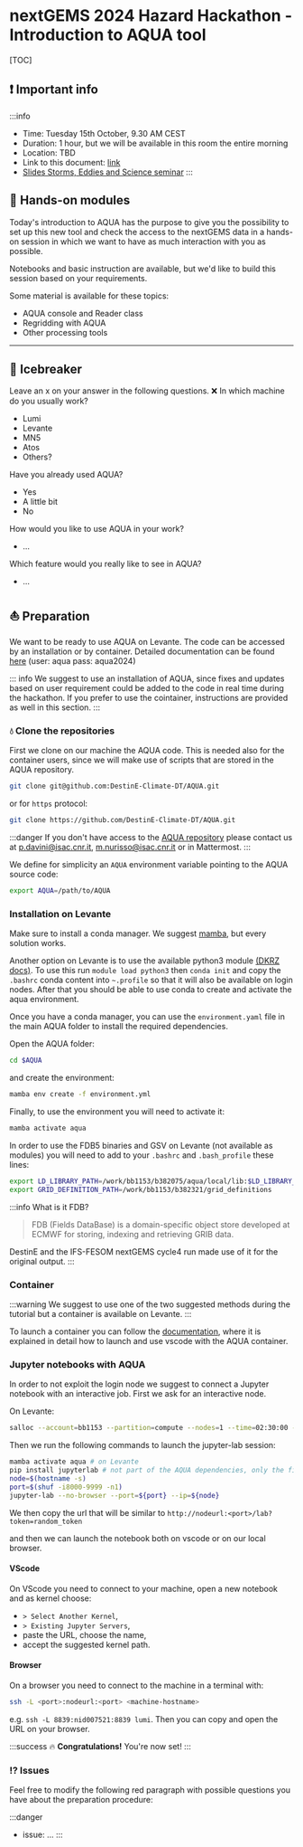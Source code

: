 # nextGEMS 2024 Hazard Hackathon - Introduction to AQUA tool

[TOC]

## :exclamation: Important info

:::info
* Time: Tuesday 15th October, 9.30 AM CEST
* Duration: 1 hour, but we will be available in this room the entire morning
* Location: TBD
* Link to this document: [link](https://siili.rahtiapp.fi/V3yogQygS2aECB-XPKKRHQ#)
* [Slides Storms, Eddies and Science seminar](https://docs.google.com/presentation/d/1e__TJTn3j2anphe8SrQXjQq6LaHaHVq9/edit?usp=sharing&ouid=108099315407763926629&rtpof=true&sd=true)
:::

## :muscle:  Hands-on modules 

Today's introduction to AQUA has the purpose to give you the possibility to set up this new tool and check the access to the nextGEMS data in a hands-on session in which we want to have as much interaction with you as possible.

Notebooks and basic instruction are available, but we'd like to build this session based on your requirements.

Some material is available for these topics:

- AQUA console and Reader class
- Regridding with AQUA
- Other processing tools

---

##  :beers: Icebreaker

Leave an x on your answer in the following questions. :x: 
In which machine do you usually work?

- Lumi
- Levante
- MN5
- Atos
- Others?

Have you already used AQUA?

- Yes
- A little bit
- No

How would you like to use AQUA in your work?

- ...

Which feature would you really like to see in AQUA?

- ...

## :sailboat: Preparation

We want to be ready to use AQUA on Levante. The code can be accessed by an installation or by container. Detailed documentation can be found [here](http://wilma.to.isac.cnr.it/de/aqua/docs/) (user: aqua pass: aqua2024)

::: info
We suggest to use an installation of AQUA, since fixes and updates based on user requirement could be added to the code in real time during the hackathon. If you prefer to use the cointainer, instructions are provided as well in this section.
:::

### :droplet: Clone the repositories

First we clone on our machine the AQUA code.
This is needed also for the container users, since we will make use of scripts that are stored in the AQUA repository.

```bash
git clone git@github.com:DestinE-Climate-DT/AQUA.git
```


or for `https` protocol:

```bash
git clone https://github.com/DestinE-Climate-DT/AQUA.git
```

:::danger
If you don't have access to the [AQUA repository](https://github.com/DestinE-Climate-DT/AQUA) please contact us at [p.davini@isac.cnr.it](mailto:p.davini@isac.cnr.it), [m.nurisso@isac.cnr.it](mailto:m.nurisso@isac.cnr.it) or in Mattermost.
:::

We define for simplicity an `AQUA` environment variable pointing to the AQUA source code:

```bash
export AQUA=/path/to/AQUA
```

### Installation on Levante

Make sure to install a conda manager. We suggest [mamba](https://mamba.readthedocs.io/en/latest/), but every solution works.

Another option on Levante is to use the available python3 module [(DKRZ docs)](https://docs.dkrz.de/doc/levante/code-development/python.html#individual-python-environments). To use this run `module load python3` then `conda init` and copy the `.bashrc` conda content into `~.profile` so that it will also be available on login nodes. After that you should be able to use conda to create and activate the aqua environment.

Once you have a conda manager, you can use the `environment.yaml` file in the main AQUA folder to install the required dependencies.

Open the AQUA folder:

```bash
cd $AQUA
```

and create the environment:

```bash
mamba env create -f environment.yml
```

Finally, to use the environment you will need to activate it:

```bash
mamba activate aqua
```

In order to use the FDB5 binaries and GSV on Levante (not available as modules) you will need to add to your `.bashrc` and `.bash_profile` these lines:

```bash
export LD_LIBRARY_PATH=/work/bb1153/b382075/aqua/local/lib:$LD_LIBRARY_PATH
export GRID_DEFINITION_PATH=/work/bb1153/b382321/grid_definitions
```

:::info
What is it FDB?

>FDB (Fields DataBase) is a domain-specific object store developed at ECMWF for storing, indexing and retrieving GRIB data.

DestinE and the IFS-FESOM nextGEMS cycle4 run made use of it for the original output.
:::

### Container

:::warning
We suggest to use one of the two suggested methods during the tutorial but a container is available on  Levante.
:::

To launch a container you can follow the [documentation](http://wilma.to.isac.cnr.it/de/aqua/docs/container.html), where it is explained in detail how to launch and use vscode with the AQUA container.

### Jupyter notebooks with AQUA

In order to not exploit the login node we suggest to connect a Jupyter notebook with an interactive job.
First we ask for an interactive node.

On Levante:

```bash
salloc --account=bb1153 --partition=compute --nodes=1 --time=02:30:00 --mem=128G
```

Then we run the following commands to launch the jupyter-lab session:

```bash
mamba activate aqua # on Levante
pip install jupyterlab # not part of the AQUA dependencies, only the first time
node=$(hostname -s)
port=$(shuf -i8000-9999 -n1)
jupyter-lab --no-browser --port=${port} --ip=${node}
```

We then copy the url that will be similar to `http://nodeurl:<port>/lab?token=random_token`

and then we can launch the notebook both on vscode or on our local browser.

#### VScode

On VScode you need to connect to your machine, open a new notebook and as kernel choose:

- `> Select Another Kernel`,
- `> Existing Jupyter Servers`,
- paste the URL, choose the name,
- accept the suggested kernel path.

#### Browser

On a browser you need to connect to the machine in a terminal with:

```bash
ssh -L <port>:nodeurl:<port> <machine-hostname>
```

e.g. `ssh -L 8839:nid007521:8839 lumi`.
Then you can copy and open the URL on your browser.

:::success
:fire: **Congratulations!** You're now set!
:::

### :interrobang: Issues 

Feel free to modify the following red paragraph with possible questions you have about the preparation procedure:

:::danger
- issue: ...
:::
